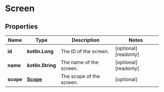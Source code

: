 
# Screen

## Properties
Name | Type | Description | Notes
------------ | ------------- | ------------- | -------------
**id** | **kotlin.Long** | The ID of the screen. |  [optional] [readonly]
**name** | **kotlin.String** | The name of the screen. |  [optional] [readonly]
**scope** | [**Scope**](Scope.md) | The scope of the screen. |  [optional]



